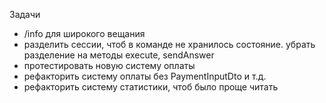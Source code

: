 Задачи

- /info для широкого вещания
- разделить сессии, чтоб в команде не хранилось состояние. убрать разделение на методы execute, sendAnswer
- протестировать новую систему оплаты
- рефакторить систему оплаты без PaymentInputDto и т.д.
- рефакторить систему статистики, чтоб было проще читать
